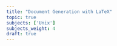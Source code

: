 ```yaml
---
title: "Document Generation with LaTeX"
topic: true
subjects: ['Unix']
subjects_weight: 4
draft: true
---
```

